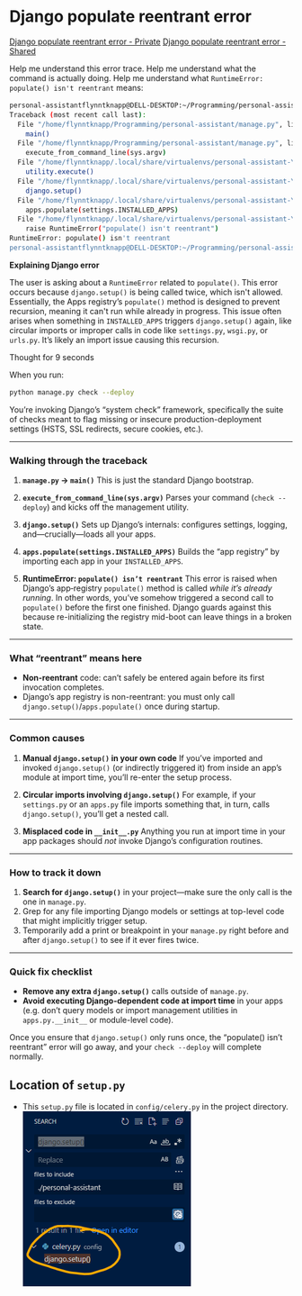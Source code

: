 # Django populate reentrant error

[Django populate reentrant error - Private](https://chatgpt.com/c/681c8f4a-3464-8002-84ac-879e5cc03c33)
[Django populate reentrant error - Shared]()

Help me understand this error trace. Help me understand what the command is actually doing. Help me understand what `RuntimeError: populate() isn't reentrant` means:

```bash
personal-assistantflynntknapp@DELL-DESKTOP:~/Programming/personal-assistant$ python manage.py check --deploy
Traceback (most recent call last):
  File "/home/flynntknapp/Programming/personal-assistant/manage.py", line 22, in <module>
    main()
  File "/home/flynntknapp/Programming/personal-assistant/manage.py", line 18, in main
    execute_from_command_line(sys.argv)
  File "/home/flynntknapp/.local/share/virtualenvs/personal-assistant-Y8r_Smg_/lib/python3.11/site-packages/django/core/management/__init__.py", line 446, in execute_from_command_line
    utility.execute()
  File "/home/flynntknapp/.local/share/virtualenvs/personal-assistant-Y8r_Smg_/lib/python3.11/site-packages/django/core/management/__init__.py", line 420, in execute
    django.setup()
  File "/home/flynntknapp/.local/share/virtualenvs/personal-assistant-Y8r_Smg_/lib/python3.11/site-packages/django/__init__.py", line 24, in setup
    apps.populate(settings.INSTALLED_APPS)
  File "/home/flynntknapp/.local/share/virtualenvs/personal-assistant-Y8r_Smg_/lib/python3.11/site-packages/django/apps/registry.py", line 83, in populate
    raise RuntimeError("populate() isn't reentrant")
RuntimeError: populate() isn't reentrant
personal-assistantflynntknapp@DELL-DESKTOP:~/Programming/personal-assistant$
```

**Explaining Django error**

The user is asking about a `RuntimeError` related to `populate()`. This error occurs because `django.setup()` is being called twice, which isn't allowed. Essentially, the Apps registry’s `populate()` method is designed to prevent recursion, meaning it can't run while already in progress. This issue often arises when something in `INSTALLED_APPS` triggers `django.setup()` again, like circular imports or improper calls in code like `settings.py`, `wsgi.py`, or `urls.py`. It’s likely an import issue causing this recursion.


Thought for 9 seconds


When you run:

```bash
python manage.py check --deploy
```

You’re invoking Django’s “system check” framework, specifically the suite of checks meant to flag missing or insecure production-deployment settings (HSTS, SSL redirects, secure cookies, etc.).

---

### Walking through the traceback

1. **`manage.py` → `main()`**
   This is just the standard Django bootstrap.

2. **`execute_from_command_line(sys.argv)`**
   Parses your command (`check --deploy`) and kicks off the management utility.

3. **`django.setup()`**
   Sets up Django’s internals: configures settings, logging, and—crucially—loads all your apps.

4. **`apps.populate(settings.INSTALLED_APPS)`**
   Builds the “app registry” by importing each app in your `INSTALLED_APPS`.

5. **RuntimeError: `populate() isn’t reentrant`**
   This error is raised when Django’s app‐registry `populate()` method is called *while it’s already running*. In other words, you’ve somehow triggered a second call to `populate()` before the first one finished. Django guards against this because re-initializing the registry mid-boot can leave things in a broken state.

---

### What “reentrant” means here

* **Non-reentrant** code: can’t safely be entered again before its first invocation completes.
* Django’s app registry is non-reentrant: you must only call `django.setup()`/`apps.populate()` once during startup.

---

### Common causes

1. **Manual `django.setup()` in your own code**
   If you’ve imported and invoked `django.setup()` (or indirectly triggered it) from inside an app’s module at import time, you’ll re-enter the setup process.

2. **Circular imports involving `django.setup()`**
   For example, if your `settings.py` or an `apps.py` file imports something that, in turn, calls `django.setup()`, you’ll get a nested call.

3. **Misplaced code in `__init__.py`**
   Anything you run at import time in your app packages should *not* invoke Django’s configuration routines.

---

### How to track it down

1. **Search for `django.setup()`** in your project—make sure the only call is the one in `manage.py`.
2. Grep for any file importing Django models or settings at top-level code that might implicitly trigger setup.
3. Temporarily add a print or breakpoint in your `manage.py` right before and after `django.setup()` to see if it ever fires twice.

---

### Quick fix checklist

* **Remove any extra `django.setup()`** calls outside of `manage.py`.
* **Avoid executing Django-dependent code at import time** in your apps (e.g. don’t query models or import management utilities in `apps.py.__init__` or module-level code).

Once you ensure that `django.setup()` only runs once, the “populate() isn’t reentrant” error will go away, and your `check --deploy` will complete normally.

## Location of `setup.py`
- This `setup.py` file is located in `config/celery.py` in the project directory.
![`setup.py` location](images/setup_py_location.png)